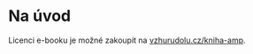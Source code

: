# Na úvod

Licenci e-booku je možné zakoupit na [vzhurudolu.cz/kniha-amp](https://www.vzhurudolu.cz/kniha-amp).
